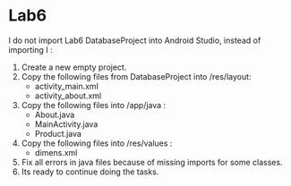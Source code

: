 # Lab6

I do not import Lab6 DatabaseProject into Android Studio, instead of importing I :
1. Create a new empty project.
2. Copy the following files from DatabaseProject into /res/layout:
    -  activity_main.xml
    - activity_about.xml
3. Copy the following files into /app/java :
    - About.java
    - MainActivity.java
    - Product.java
4. Copy the following files into /res/values :
    - dimens.xml
5. Fix all errors in java files because of missing imports for some classes.
6. Its ready to continue doing the tasks.
  
